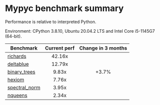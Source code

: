 # Mypyc benchmark summary

Performance is relative to interpreted Python.

Environment: CPython 3.8.10, Ubuntu 20.04.2 LTS and Intel Core i5-1145G7 (64-bit).

| Benchmark | Current perf | Change in 3 months |
| --- | :---: | :---: |
| [richards](benchmarks/richards.md) | 42.16x |  |
| [deltablue](benchmarks/deltablue.md) | 12.79x |  |
| [binary_trees](benchmarks/binary_trees.md) | 9.83x | +3.7% |
| [hexiom](benchmarks/hexiom.md) | 7.76x |  |
| [spectral_norm](benchmarks/spectral_norm.md) | 3.95x |  |
| [nqueens](benchmarks/nqueens.md) | 2.34x |  |
